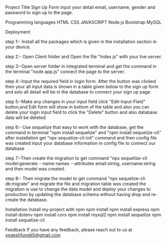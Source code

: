 Project Title
Sign Up Form
input your detail email, username, gender and password to sign up to the page.

Programming languages
HTML CSS JAVASCRIPT Node.js Bootstrap MySQL

Deployment

step 1:- Install all the packages which is given in the installation section in your device.

step 2:- Open Client folder and Open the file "Index.js" with your live server.

step 3:-Open server folder in integrated terminal and get the command in the terminal "node app.js" connect the page to the server.

step 4:-Input the required field in login form. After the button was clicked then your all input data is shown in a table given  below to the sign up form and aslo all detail will be in the database to connect your sign up page.

step 5:-Make any changes in your input field click "Edit-Input-Field" button,and Edit form will show in bottom of the table  and also you can delete your login input field to click the "Delete" button and also database data will be deleted.

step 6:- Use sequelize that easy to work with the database, get the command in terminal "npm install sequelize" and "npm install sequelize-cli" after installation get "npx sequelize-cli init" command and then config file was created input your database information in config file to connect our database 

step 7:-Then create the migration to get command "npx sequelize-cli model:generate --name names --attributes email:string, username:string  and then model was created.

step 8:- Then  migrate the model to get command "npx sequelize-cli db:migrate" and migrate the file and migration  table was created the migration is use to change the data model and deploy your changes to production by updating the database schema without having drop and re-create the database.


Installation
Install my-project with npm
  npm install
  npm install express
  npm install dotenv
  npm install cors
  npm install mysql2
  npm install sequelize
  npm install sequelize-cli

Feedback
If you have any feedback, please reach out to us at yogeshfunde5@gmail.com